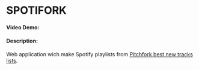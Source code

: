 # SPOTIFORK
#### Video Demo:  <URL HERE>
#### Description:

Web application wich make Spotify playlists from [Pitchfork best new tracks lists](https://pitchfork.com/reviews/best/tracks/ "Pitchfork's best new tracks").







